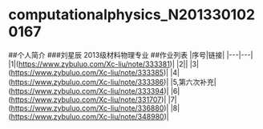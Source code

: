 # computationalphysics_N2013301020167
##个人简介
###刘星辰 2013级材料物理专业
##作业列表
|序号|链接|
|---|---|
|1|(https://www.zybuluo.com/Xc-liu/note/333381)|
|2||
|3|(https://www.zybuluo.com/Xc-liu/note/333385)|
|4|(https://www.zybuluo.com/Xc-liu/note/333386)|
|5,第六次补充|(https://www.zybuluo.com/Xc-liu/note/333394)|
|6|(https://www.zybuluo.com/Xc-liu/note/331707)|
|7|(https://www.zybuluo.com/Xc-liu/note/336880)|
|8|(https://www.zybuluo.com/Xc-liu/note/348980)|
